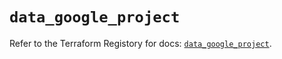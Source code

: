 # `data_google_project`

Refer to the Terraform Registory for docs: [`data_google_project`](https://registry.terraform.io/providers/hashicorp/google/5.0.0/docs/data-sources/project).
